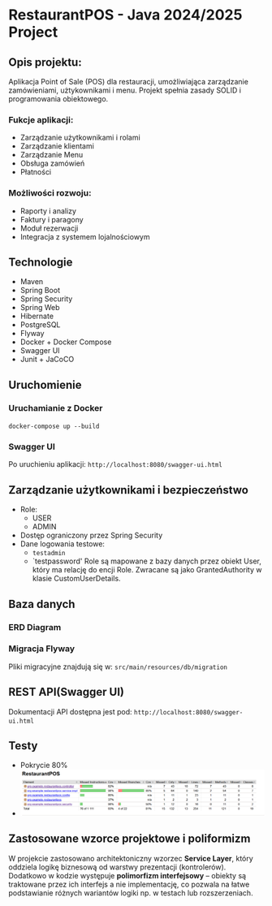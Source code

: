 # RestaurantPOS - Java 2024/2025 Project
## Opis projektu:
Aplikacja Point of Sale (POS) dla restauracji, umożliwiająca zarządzanie zamówieniami, użtykownikami i menu. Projekt spełnia zasady SOLID i programowania obiektowego.
### Fukcje aplikacji:
- Zarządzanie użytkownikami i rolami
- Zarządzanie klientami
- Zarządzanie Menu
- Obsługa zamówień
- Płatności 
### Możliwości rozwoju:
- Raporty i analizy
- Faktury i paragony
- Moduł rezerwacji
- Integracja z systemem lojalnościowym

## Technologie
- Maven
- Spring Boot
- Spring Security
- Spring Web
- Hibernate
- PostgreSQL
- Flyway
- Docker + Docker Compose
- Swagger UI
- Junit + JaCoCO

## Uruchomienie
### Uruchamianie z Docker
`docker-compose up --build`
### Swagger UI
Po uruchieniu aplikacji:
`http://localhost:8080/swagger-ui.html`


## Zarządzanie użytkownikami i bezpieczeństwo
- Role:
  - USER
  - ADMIN
- Dostęp ograniczony przez Spring Security
- Dane logowania testowe:
  - `testadmin`
  - `testpassword'
    Role są mapowane z bazy danych przez obiekt User, który ma relację do encji Role. Zwracane są jako GrantedAuthority w klasie CustomUserDetails.
## Baza danych 
### ERD Diagram

### Migracja Flyway
Pliki migracyjne znajdują się w:
`src/main/resources/db/migration`

## REST API(Swagger UI)
Dokumentacji API dostępna jest pod:
`http://localhost:8080/swagger-ui.html`
## Testy
- Pokrycie 80%
- ![img.png](img.png)

## Zastosowane wzorce projektowe i poliformizm
W projekcie zastosowano architektoniczny wzorzec **Service Layer**, który oddziela logikę biznesową od warstwy prezentacji (kontrolerów).
Dodatkowo w kodzie występuje **polimorfizm interfejsowy** – obiekty są traktowane przez ich interfejs a nie implementację, co pozwala na łatwe podstawianie różnych wariantów logiki np. w testach lub rozszerzeniach.